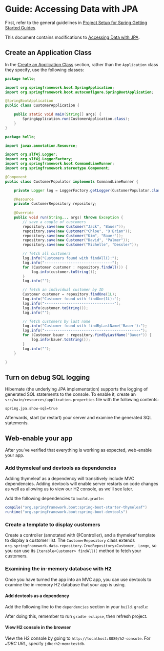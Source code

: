 # Guide: Accessing Data with JPA

First, refer to the general guidelines in [Project Setup for Spring Getting Started Guides](../project-setup).

This document contains modifications to [Accessing Data with JPA](https://spring.io/guides/gs/accessing-data-jpa/).

## Create an Application Class

In the [Create an Application Class](https://spring.io/guides/gs/accessing-data-jpa/#_create_an_application_class) section, rather than the `Application` class they specify, use the following classes:

```java
package hello;

import org.springframework.boot.SpringApplication;
import org.springframework.boot.autoconfigure.SpringBootApplication;

@SpringBootApplication
public class CustomerApplication {

	public static void main(String[] args) {
		SpringApplication.run(CustomerApplication.class);
	}
}
```

```java
package hello;

import javax.annotation.Resource;

import org.slf4j.Logger;
import org.slf4j.LoggerFactory;
import org.springframework.boot.CommandLineRunner;
import org.springframework.stereotype.Component;

@Component
public class CustomerPopulator implements CommandLineRunner {

	private Logger log = LoggerFactory.getLogger(CustomerPopulator.class);

	@Resource
	private CustomerRepository repository;
	
	@Override
	public void run(String... args) throws Exception {
		// save a couple of customers
		repository.save(new Customer("Jack", "Bauer"));
		repository.save(new Customer("Chloe", "O'Brian"));
		repository.save(new Customer("Kim", "Bauer"));
		repository.save(new Customer("David", "Palmer"));
		repository.save(new Customer("Michelle", "Dessler"));

		// fetch all customers
		log.info("Customers found with findAll():");
		log.info("-------------------------------");
		for (Customer customer : repository.findAll()) {
			log.info(customer.toString());
		}
		log.info("");

		// fetch an individual customer by ID
		Customer customer = repository.findOne(1L);
		log.info("Customer found with findOne(1L):");
		log.info("--------------------------------");
		log.info(customer.toString());
		log.info("");

		// fetch customers by last name
		log.info("Customer found with findByLastName('Bauer'):");
		log.info("--------------------------------------------");
		for (Customer bauer : repository.findByLastName("Bauer")) {
			log.info(bauer.toString());
		}
		log.info("");
	}

}
```

## Turn on debug SQL logging

Hibernate (the underlying JPA implementation) supports the logging of generated SQL statements to the console. To enable it, create an `src/main/resources/application.properties` file with the following contents:

```properties
spring.jpa.show-sql=true
```

Afterwards, start (or restart) your server and examine the generated SQL statements.

## Web-enable your app

After you've verified that everything is working as expected, web-enable your app.

### Add thymeleaf and devtools as dependencies

Adding thymeleaf as a dependency will transitively include MVC dependencies. Adding devtools will enable server restarts on code changes as well as allowing us to view our H2 console, as we'll see later.

Add the following dependencies to `build.gradle`:

```gradle
compile("org.springframework.boot:spring-boot-starter-thymeleaf")
runtime("org.springframework.boot:spring-boot-devtools")
```

### Create a template to display customers

Create a controller (annotated with @Controller), and a thymeleaf template to display a customer list. The `CustomerRepository` class extends `org.springframework.data.repository.CrudRepository<Customer, Long>`, so you can use its `Iterable<Customer> findAll()` method to fetch your customers.

### Examining the in-memory database with H2

Once you have turned the app into an MVC app, you can use devtools to examine the in-memory H2 database that your app is using.

#### Add devtools as a dependency

Add the following line to the `dependencies` section in your `build.gradle`:

After doing this, remember to run `gradle eclipse`, then refresh project.

#### View H2 console in the browser

View the H2 console by going to `http://localhost:8080/h2-console`. For *JDBC URL*, specify `jdbc:h2:mem:testdb`.
